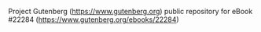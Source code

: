 Project Gutenberg (https://www.gutenberg.org) public repository for eBook #22284 (https://www.gutenberg.org/ebooks/22284)
